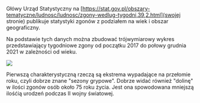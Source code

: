 Główy Urząd Statystyczny na
[https://stat.gov.pl/obszary-tematyczne/ludnosc/ludnosc/zgony-wedlug-tygodni,39,2.html](swojej stronie)
publikuje statystyki zgonów z podziałem na wiek i obszar geograficzny.

Na podstawie tych danych można zbudować trójwymiarowy wykres przedstawiający
tygodniowe zgony od początku 2017 do połowy grudnia 2021 w zależności od wieku.

![](plot.gif)

Pierwszą charakterystyczną rzeczą są ekstrema wypadające na przełomie roku, czyli
dobrze znane "sezony grypowe". Dobrze widać również "dolinę" w ilości zgonów osób
około 75 roku życia. Jest ona spowodowana mniejszą ilośćią urodzeń podczas
II wojny światowej.
